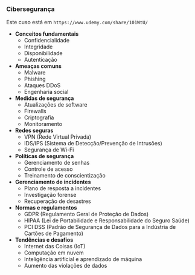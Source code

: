 
### Cibersegurança

  Este cuso está em ``https://www.udemy.com/share/101WtU/``

  - **Conceitos fundamentais**
    - Confidencialidade
    - Integridade
    - Disponibilidade
    - Autenticação
  - **Ameaças comuns**
    - Malware
    - Phishing
    - Ataques DDoS
    - Engenharia social
  - **Medidas de segurança**
    - Atualizações de software
    - Firewalls
    - Criptografia
    - Monitoramento
  - **Redes seguras**
    - VPN (Rede Virtual Privada)
    - IDS/IPS (Sistema de Detecção/Prevenção de Intrusões)
    - Segurança de Wi-Fi
  - **Políticas de segurança**
    - Gerenciamento de senhas
    - Controle de acesso
    - Treinamento de conscientização
  - **Gerenciamento de incidentes**
    - Plano de resposta a incidentes
    - Investigação forense
    - Recuperação de desastres
  - **Normas e regulamentos**
    - GDPR (Regulamento Geral de Proteção de Dados)
    - HIPAA (Lei de Portabilidade e Responsabilidade do Seguro Saúde)
    - PCI DSS (Padrão de Segurança de Dados para a Indústria de Cartões de Pagamento)
  - **Tendências e desafios**
    - Internet das Coisas (IoT)
    - Computação em nuvem
    - Inteligência artificial e aprendizado de máquina
    - Aumento das violações de dados
